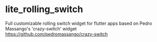 # lite_rolling_switch
Full customizable rolling switch widget for flutter apps based on Pedro Massango's 'crazy-switch' widget https://github.com/pedromassango/crazy-switch
